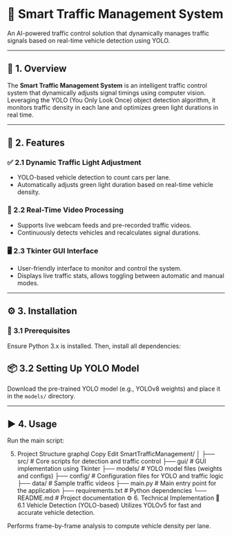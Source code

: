 # 🚦 Smart Traffic Management System

An AI-powered traffic control solution that dynamically manages traffic signals based on real-time vehicle detection using YOLO.

---

## 📌 1. Overview

The **Smart Traffic Management System** is an intelligent traffic control system that dynamically adjusts signal timings using computer vision. Leveraging the YOLO (You Only Look Once) object detection algorithm, it monitors traffic density in each lane and optimizes green light durations in real time.

---

## 🚀 2. Features

### ✅ 2.1 Dynamic Traffic Light Adjustment
- YOLO-based vehicle detection to count cars per lane.
- Automatically adjusts green light duration based on real-time vehicle density.

### 🎥 2.2 Real-Time Video Processing
- Supports live webcam feeds and pre-recorded traffic videos.
- Continuously detects vehicles and recalculates signal durations.

### 🖥️ 2.3 Tkinter GUI Interface
- User-friendly interface to monitor and control the system.
- Displays live traffic stats, allows toggling between automatic and manual modes.


---

## ⚙️ 3. Installation

### 🧱 3.1 Prerequisites

Ensure Python 3.x is installed. Then, install all dependencies:

## 📦 3.2 Setting Up YOLO Model

Download the pre-trained YOLO model (e.g., YOLOv8 weights) and place it in the `models/` directory.

---

## ▶️ 4. Usage

Run the main script:

5. Project Structure
graphql
Copy
Edit
SmartTrafficManagement/
│
├── src/                # Core scripts for detection and traffic control
├── gui/                # GUI implementation using Tkinter
├── models/             # YOLO model files (weights and configs)
├── config/             # Configuration files for YOLO and traffic logic
├── data/               # Sample traffic videos
├── main.py             # Main entry point for the application
├── requirements.txt    # Python dependencies
└── README.md           # Project documentation
⚙️ 6. Technical Implementation
🚗 6.1 Vehicle Detection (YOLO-based)
Utilizes YOLOv5 for fast and accurate vehicle detection.

Performs frame-by-frame analysis to compute vehicle density per lane.


